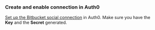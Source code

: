 ### Create and enable connection in Auth0

[Set up the Bitbucket social connection](https://auth0.com/docs/dashboard/guides/connections/set-up-connections-social) in Auth0. Make sure you have the **Key** and the **Secret** generated.
